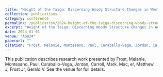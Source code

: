 ```yaml
---
title: "Height of the Taiga: Discerning Woody Structure Changes in West Alaska Biome Boundary"
collection: publications
category: conference
permalink: /publication/2024-height-of-the-taiga-discerning-woody-structure-changes-in-west-alaska-biome-boundary
excerpt: "Height of the Taiga: Discerning Woody Structure Changes in West Alaska Biome Boundary by Frost, Melanie et al."
date: 2024-01-01
venue: "AGU24"
paperurl: ""
citation: "Frost, Melanie, Montesano, Paul, Caraballo-Vega, Jordan, Carroll, Mark, Mac, er, Matthew J, Frost Jr, Gerald V (2024). "Height of the Taiga: Discerning Woody Structure Changes in West Alaska Biome Boundary." <i>AGU24</i>."
---
```


This publication describes research work presented by Frost, Melanie, Montesano, Paul, Caraballo-Vega, Jordan, Carroll, Mark, Mac, er, Matthew J, Frost Jr, Gerald V. See the venue for full details.
